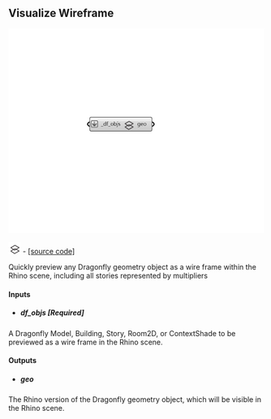 ## Visualize Wireframe

![](../../images/components/Visualize_Wireframe.png)

![](../../images/icons/Visualize_Wireframe.png) - [[source code]](https://github.com/ladybug-tools/dragonfly-grasshopper/blob/master/dragonfly_grasshopper/src//DF%20Visualize%20Wireframe.py)


Quickly preview any Dragonfly geometry object as a wire frame within the Rhino scene, including all stories represented by multipliers 



#### Inputs
* ##### df_objs [Required]
A Dragonfly Model, Building, Story, Room2D, or ContextShade to be previewed as a wire frame in the Rhino scene. 

#### Outputs
* ##### geo
The Rhino version of the Dragonfly geometry object, which will be visible in the Rhino scene. 
